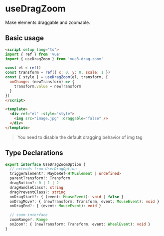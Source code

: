 # useDragZoom
Make elements draggable and zoomable.

## Basic usage
```html 
<script setup lang="ts">
import { ref } from 'vue'
import { useDragZoom } from 'vue3-drag-zoom'

const el = ref()
const transform = ref({ x: 0, y: 0, scale: 1 })
const { style } = useDragZoom(el, transform, {
  onChange: (newTransform) => {
    transform.value = newTransform
  }
})
</script>

<template>
  <div ref="el" :style="style">
    <img src="image.jpg" :draggable="false" />
  </div>
</template>
```
> You need to disable the default dragging behavior of img tag

## Type Declarations
```ts
export interface UseDragZoomOption {
  // extends from UserDragOption
  triggerElement?: MaybeRef<HTMLElement | undefined>
  parentTransform?: Transform
  dragButton?: 0 | 1 | 2
  dragHandleClass?: string
  dragPreventClass?: string
  onDragStart?: { (event: MouseEvent): void | false }
  onDragMove?: { (newTransform: Transform, event: MouseEvent): void }
  onDragEnd?: { (event: MouseEvent): void }

  // zoom interface
  zoomRange?: Range
  onZoom?: { (newTransform: Transform, event: WheelEvent): void }
}
```

